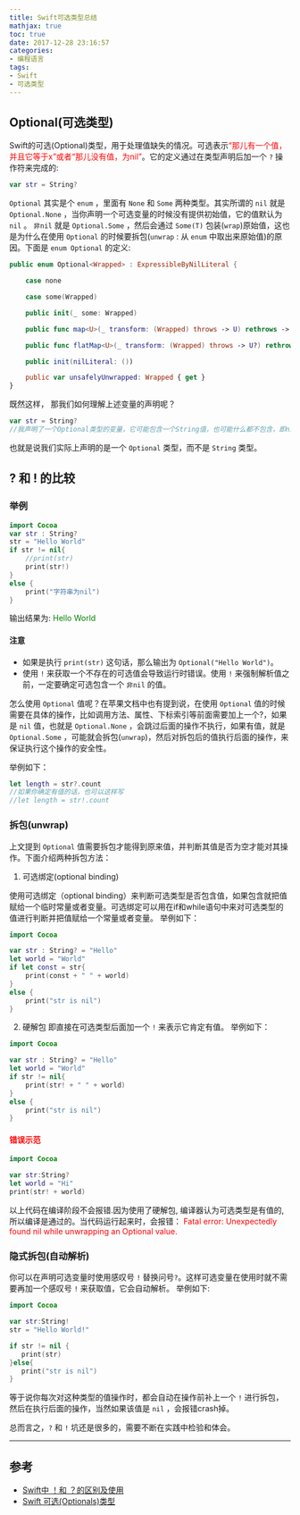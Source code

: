 ```yaml
---
title: Swift可选类型总结
mathjax: true
toc: true
date: 2017-12-28 23:16:57
categories:
- 编程语言
tags:
- Swift
- 可选类型
---
```

## Optional(可选类型)
Swift的可选(Optional)类型，用于处理值缺失的情况。可选表示<font color="red">“那儿有一个值，并且它等于x”或者“那儿没有值，为nil”</font>。它的定义通过在类型声明后加一个 `?` 操作符来完成的:
```swift
var str = String?
```
`Optional` 其实是个 `enum` ，里面有 `None` 和 `Some` 两种类型。其实所谓的 `nil` 就是 `Optional.None` ，当你声明一个可选变量的时候没有提供初始值，它的值默认为 `nil` 。 `非nil` 就是 `Optional.Some` ，然后会通过 `Some(T)` 包装(`wrap`)原始值，这也是为什么在使用 `Optional` 的时候要拆包(`unwrap` : 从 `enum` 中取出来原始值)的原因。下面是 `enum Optional`  的定义:

```swift
public enum Optional<Wrapped> : ExpressibleByNilLiteral {

    case none

    case some(Wrapped)

    public init(_ some: Wrapped)

    public func map<U>(_ transform: (Wrapped) throws -> U) rethrows -> U?

    public func flatMap<U>(_ transform: (Wrapped) throws -> U?) rethrows -> U?

    public init(nilLiteral: ())

    public var unsafelyUnwrapped: Wrapped { get }
}
```
既然这样， 那我们如何理解上述变量的声明呢？
```swift
var str = String?
//我声明了一个Optional类型的变量，它可能包含一个String值，也可能什么都不包含，即nil
```
也就是说我们实际上声明的是一个 `Optional` 类型，而不是 `String` 类型。

## ? 和 ! 的比较
### 举例
```swift
import Cocoa
var str : String?
str = "Hello World"
if str != nil{
    //print(str)
    print(str!)
}
else {
    print("字符串为nil")
}
```
输出结果为: <font color="green">Hello World</font>

#### 注意
- 如果是执行 `print(str)` 这句话，那么输出为 `Optional("Hello World")`。
- 使用 `!` 来获取一个不存在的可选值会导致运行时错误。使用 `!` 来强制解析值之前，一定要确定可选包含一个 `非nil` 的值。

怎么使用 `Optional` 值呢？在苹果文档中也有提到说，在使用 `Optional` 值的时候需要在具体的操作，比如调用方法、属性、下标索引等前面需要加上一个?，如果是 `nil` 值，也就是 `Optional.None` ，会跳过后面的操作不执行，如果有值，就是 `Optional.Some` ，可能就会拆包(`unwrap`)，然后对拆包后的值执行后面的操作，来保证执行这个操作的安全性。

举例如下：
```swift
let length = str?.count
//如果你确定有值的话，也可以这样写
//let length = str!.count
```



### 拆包(unwrap)
上文提到 `Optional` 值需要拆包才能得到原来值，并判断其值是否为空才能对其操作。下面介绍两种拆包方法：

1. 可选绑定(optional binding)

使用可选绑定（optional binding）来判断可选类型是否包含值，如果包含就把值赋给一个临时常量或者变量。可选绑定可以用在if和while语句中来对可选类型的值进行判断并把值赋给一个常量或者变量。
举例如下：
```swift
import Cocoa

var str : String? = "Hello"
let world = "World"
if let const = str{
    print(const + " " + world)
}
else {
    print("str is nil")
}
```
2. 硬解包
即直接在可选类型后面加一个 `!` 来表示它肯定有值。
举例如下：
```swift
import Cocoa

var str : String? = "Hello"
let world = "World"
if str != nil{
    print(str! + " " + world)
}
else {
    print("str is nil")
}
```

#### <font color="red">错误示范</font>
```swift
import Cocoa

var str:String?
let world = "Hi"
print(str! + world)
```
以上代码在编译阶段不会报错.因为使用了硬解包, 编译器认为可选类型是有值的, 所以编译是通过的。当代码运行起来时，会报错：
<font color="red">Fatal error: Unexpectedly found nil while unwrapping an Optional value.</font>

### 隐式拆包(自动解析)
你可以在声明可选变量时使用感叹号 `!` 替换问号`?`。这样可选变量在使用时就不需要再加一个感叹号 `!` 来获取值，它会自动解析。
举例如下:
```swift
import Cocoa

var str:String!
str = "Hello World!"

if str != nil {
   print(str)
}else{
   print("str is nil")
}
```
等于说你每次对这种类型的值操作时，都会自动在操作前补上一个 `!` 进行拆包，然后在执行后面的操作，当然如果该值是 `nil` ，会报错crash掉。

总而言之，`?` 和 `!` 坑还是很多的，需要不断在实践中检验和体会。
___

## 参考
- [Swift中 ！和 ？的区别及使用](https://www.jianshu.com/p/89a2afb82488)
- [Swift 可选(Optionals)类型](http://www.runoob.com/swift/swift-optionals.html)
